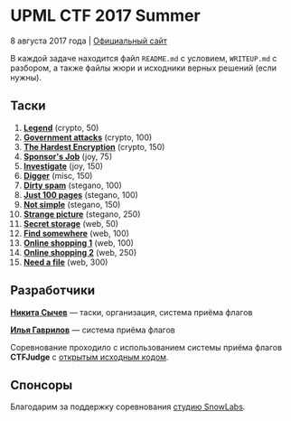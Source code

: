 # UPML CTF 2017 Summer

8 августа 2017 года |
[Официальный сайт](https://ctf.upml.tech/)

В каждой задаче находится файл `README.md` с условием, `WRITEUP.md` с разбором,
а также файлы жюри и исходники верных решений (если нужны).

## Таски
1. **[Legend](https://github.com/upmlctf/2017-summer/tree/master/legend/)** (crypto, 50)
2. **[Government attacks](https://github.com/upmlctf/2017-summer/tree/master/government-attacks/)** (crypto, 100)
3. **[The Hardest Encryption](https://github.com/upmlctf/2017-summer/tree/master/the-hardest-encryption/)** (crypto, 150)
4. **[Sponsor's Job](https://github.com/upmlctf/2017-summer/tree/master/sponsors-job/)** (joy, 75)
5. **[Investigate](https://github.com/upmlctf/2017-summer/tree/master/investigate/)** (joy, 150)
6. **[Digger](https://github.com/upmlctf/2017-summer/tree/master/digger/)** (misc, 150)
7. **[Dirty spam](https://github.com/upmlctf/2017-summer/tree/master/dirty-spam/)** (stegano, 100)
8. **[Just 100 pages](https://github.com/upmlctf/2017-summer/tree/master/just-100-pages/)** (stegano, 100)
9. **[Not simple](https://github.com/upmlctf/2017-summer/tree/master/not-simple/)** (stegano, 150)
10. **[Strange picture](https://github.com/upmlctf/2017-summer/tree/master/strange-picture/)** (stegano, 250)
11. **[Secret storage](https://github.com/upmlctf/2017-summer/tree/master/secret-storage/)** (web, 50)
12. **[Find somewhere](https://github.com/upmlctf/2017-summer/tree/master/find-somewhere/)** (web, 100)
13. **[Online shopping 1](https://github.com/upmlctf/2017-summer/tree/master/online-shopping-1/)** (web, 100)
14. **[Online shopping 2](https://github.com/upmlctf/2017-summer/tree/master/online-shopping-2/)** (web, 250)
15. **[Need a file](https://github.com/upmlctf/2017-summer/tree/master/need-a-file/)** (web, 300)

## Разработчики

**[Никита Сычев](https://t.me/nsychev)** — таски, организация, система приёма флагов

**[Илья Гаврилов](https://github.com/coder-ilya-gavrilov)** — система приёма флагов

Соревнование проходило с использованием системы приёма флагов **CTFJudge** с
[открытым исходным кодом](https://github.com/coder-ilya-gavrilov/CTFJudge).

## Спонсоры

Благодарим за поддержку соревнования [студию SnowLabs](https://snowlabs.top).
